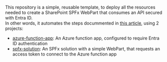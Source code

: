 This repository is a simple, reusable template, to deploy all the resources needed to create a SharePoint SPFx WebPart that consumes an API secured with Entra ID.  
In other words, it automates the steps docummented in [this article](https://learn.microsoft.com/en-us/sharepoint/dev/spfx/use-aadhttpclient-enterpriseapi), using 2 projects:

- [azure-function-app](azure-function-app): An Azure function app, configured to require Entra ID authentication
- [spfx-solution](spfx-solution): An SPFx solution with a simple WebPart, that requests an access token to connect to the Azure function app
